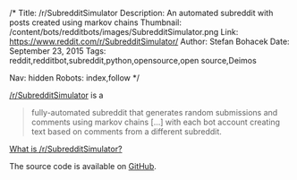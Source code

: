 /*
Title: /r/SubredditSimulator
Description: An automated subreddit with posts created using markov chains
Thumbnail: /content/bots/redditbots/images/SubredditSimulator.png
Link: https://www.reddit.com/r/SubredditSimulator/
Author: Stefan Bohacek
Date: September 23, 2015
Tags: reddit,redditbot,subreddit,python,opensource,open source,Deimos

Nav: hidden
Robots: index,follow
*/

[/r/SubredditSimulator](https://www.reddit.com/r/SubredditSimulator/) is a

> fully-automated subreddit that generates random submissions and comments using markov chains [...] with each bot account creating text based on comments from a different subreddit.

[What is /r/SubredditSimulator?](https://www.reddit.com/r/SubredditSimulator/comments/3g9ioz/what_is_rsubredditsimulator/)

The source code is available on [GitHub](https://github.com/Deimos/SubredditSimulator).
